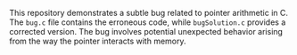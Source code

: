This repository demonstrates a subtle bug related to pointer arithmetic in C. The `bug.c` file contains the erroneous code, while `bugSolution.c` provides a corrected version.  The bug involves potential unexpected behavior arising from the way the pointer interacts with memory.